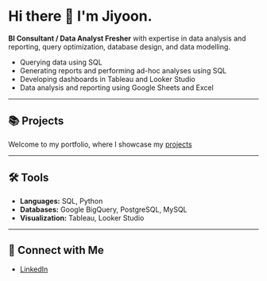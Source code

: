 # Hi there 👋 I'm Jiyoon.
**BI Consultant / Data Analyst Fresher** with expertise in data analysis and reporting, query optimization, database design, and data modelling.

- Querying data using SQL  
- Generating reports and performing ad-hoc analyses using SQL  
- Developing dashboards in Tableau and Looker Studio  
- Data analysis and reporting using Google Sheets and Excel  

---

## 📚 Projects  
Welcome to my portfolio, where I showcase my [projects](https://github.com/jiyoonjane/Portfolio_guide)

---

## 🛠️ Tools
- **Languages:** SQL, Python  
- **Databases:** Google BigQuery, PostgreSQL, MySQL  
- **Visualization:** Tableau, Looker Studio  

---

## 🤝 Connect with Me
- [LinkedIn]([https://www.linkedin.com/in/yourprofile](https://www.linkedin.com/in/jiyoon-s-759273220/))  
 
 
